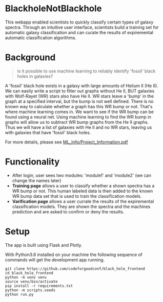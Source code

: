 # BlackholeNotBlackhole

This webapp enabled scientists to quickly classify certain types of galaxy spectra.  Through an intuitive user interface, scientists build a training set for automatic galaxy classification and can curate the results of expiremental automatic classification algorithms.


# Background 

> Is it possible to use machine learning to reliably identify 'fossil' black holes in galaxies?

A 'fossil' black hole exists in a galaxy with large amounts of Helium II (He II). We can easily write a script to 
filter out graphs without He II, BUT galaxies with Wolf-Rayet (WR) stars also have He II. WR stars leave a 
'bump' in the graph at a specified interval, but the bump is not well defined. There is no known way to calculate 
whether a graph has this WR bump or not. That's where machine learning comes in. We want to see if the WR bump can 
be found using a neural net. Using machine learning to find the WR bump in graphs will allow us to subtract WR bump 
graphs from the He II graphs. Thus we will have a list of galaxies with He II and no WR stars, leaving us with galaxies 
that have 'fossil' black holes.

For more details, please see
<a href="https://github.com/codeforgoodconf/black_holes_backend/blob/master/ML_Info/Project_Information.pdf"> ML_Info/Project_Information.pdf </a>

# Functionality 

- After login, user sees two modules: 'module1' and 'module2' (we can change the names later)
- **Training page** allows a user to classify whether a shown spectra has a WR bump or not.  This human labeled data is then added to the known WR bump data set that is used to train the classification models.
- **Varification page** allows a user currate the results of the expiremental classification models.  They are shown the spectra and the machines prediction and are asked to confirm or deny the results.
 
# Setup

The app is built using Flask and Plotly.

With Python3.6 installed on your machine the following sequence of commands will get the development app running.

```
git clone https://github.com/codeforgoodconf/black_hole_frontend
cd black_hole_frontend
python -m venv venv
source venv/bin/activate
pip install -r requirements.txt
python -m scripts.seeds
python run.py
```


